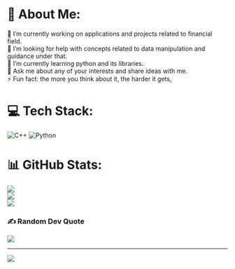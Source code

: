 # 💫 About Me:
🔭 I’m currently working on applications and projects related to financial field.<br>🤝 I’m looking for help with concepts related to data manipulation and guidance under that.  <br>🌱 I’m currently learning python and its libraries. <br>💬 Ask me about any of your interests and share ideas with me.<br>⚡ Fun fact: the more you think about it, the harder it gets,


# 💻 Tech Stack:
![C++](https://img.shields.io/badge/c++-%2300599C.svg?style=for-the-badge&logo=c%2B%2B&logoColor=white) ![Python](https://img.shields.io/badge/python-3670A0?style=for-the-badge&logo=python&logoColor=ffdd54)
# 📊 GitHub Stats:
![](https://github-readme-stats.vercel.app/api?username=hassan&theme=dark&hide_border=true&include_all_commits=false&count_private=true)<br/>
![](https://github-readme-streak-stats.herokuapp.com/?user=hassan&theme=dark&hide_border=true)<br/>
![](https://github-readme-stats.vercel.app/api/top-langs/?username=hassan&theme=dark&hide_border=true&include_all_commits=false&count_private=true&layout=compact)

### ✍️ Random Dev Quote
![](https://quotes-github-readme.vercel.app/api?type=horizontal&theme=radical)

---
[![](https://visitcount.itsvg.in/api?id=hassan&icon=0&color=0)](https://visitcount.itsvg.in)

<!-- Proudly created with GPRM ( https://gprm.itsvg.in ) -->
